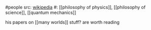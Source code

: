#people 
src: [wikipedia](https://en.wikipedia.org/wiki/Simon_Saunders) 
#: [[philosophy of physics]], [[philosophy of science]], [[quantum mechanics]] 

his papers on [[many worlds]] stuff? are worth reading